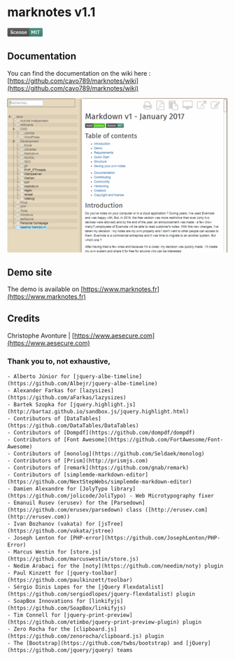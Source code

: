 # marknotes v1.1

![License MIT](.images/license.png)

## Documentation

You can find the documentation on the wiki here : [https://github.com/cavo789/marknotes/wiki](https://github.com/cavo789/marknotes/wiki)

![Main interface](.images/interface.png)

## Demo site

The demo is available on [https://www.marknotes.fr](https://www.marknotes.fr)

## Credits

Christophe Avonture | [https://www.aesecure.com](https://www.aesecure.com)

### Thank you to, not exhaustive,

    - Alberto Júnior for [jquery-albe-timeline](https://github.com/Albejr/jquery-albe-timeline)
    - Alexander Farkas for [lazysizes](https://github.com/aFarkas/lazysizes)
    - Bartek Szopka for [jquery.highlight.js](http://bartaz.github.io/sandbox.js/jquery.highlight.html)
    - Contributors of [DataTables](https://github.com/DataTables/DataTables)
    - Contributors of [Dompdf](https://github.com/dompdf/dompdf)
    - Contributors of [Font Awesome](https://github.com/FortAwesome/Font-Awesome)
	- Contributors of [monolog](https://github.com/Seldaek/monolog)
    - Contributors of [Prism](http://prismjs.com)
    - Contributors of [remark](https://github.com/gnab/remark)
    - Contributors of [simplemde-markdown-editor](https://github.com/NextStepWebs/simplemde-markdown-editor)
    - Damien Alexandre for [JolyTypo library](https://github.com/jolicode/JoliTypo) - Web Microtypography fixer
    - Emanuil Rusev (erusev) for the [Parsedown](https://github.com/erusev/parsedown) class ([http://erusev.com](http://erusev.com))
    - Ivan Bozhanov (vakata) for [jsTree](https://github.com/vakata/jstree)
    - Joseph Lenton for [PHP-error](https://github.com/JosephLenton/PHP-Error)
    - Marcus Westin for [store.js](https://github.com/marcuswestin/store.js)
    - Nedim Arabaci for the [noty](https://github.com/needim/noty) plugin
    - Paul Kinzett for [jquery-toolbar](https://github.com/paulkinzett/toolbar)
    - Sérgio Dinis Lopes for the [jQuery Flexdatalist](https://github.com/sergiodlopes/jquery-flexdatalist) plugin
    - SoapBox Innovations for [linkifyjs](https://github.com/SoapBox/linkifyjs)
    - Tim Connell for [jquery-print-preview](https://github.com/etimbo/jquery-print-preview-plugin) plugin
    - Zero Rocha for the [clipboard.js](https://github.com/zenorocha/clipboard.js) plugin
    - The [Bootstrap](https://github.com/twbs/bootstrap) and [jQuery](https://github.com/jquery/jquery) teams
